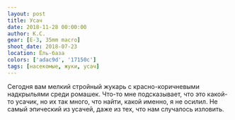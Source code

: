 ```yaml
---
layout: post
title: Усач
date: 2018-11-28 00:00:00
author: К.С.
gear: [E-3, 35mm macro]
shoot_date: 2018-07-23
location: Ёль-база
colors: ['adac9d', '17150c']
tags: [насекомые, жуки, усач]
---
```

Сегодня вам мелкий стройный жукарь с красно-коричневыми надкрыльями среди ромашек. Что-то мне подсказывает, что это какой-то усачик, но их так много, что найти, какой именно, я не осилил. Не самый эпический из усачей, даже из тех, что нам случалось изловить.
